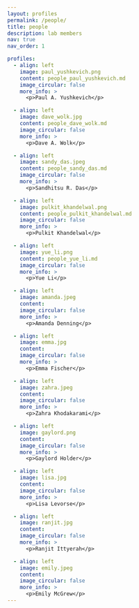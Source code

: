```yaml
---
layout: profiles
permalink: /people/
title: people
description: lab members
nav: true
nav_order: 1

profiles:
  - align: left
    image: paul_yushkevich.png
    content: people_paul_yushkevich.md
    image_circular: false
    more_info: >
      <p>Paul A. Yushkevich</p>

  - align: left
    image: dave_wolk.jpg
    content: people_dave_wolk.md
    image_circular: false
    more_info: >
      <p>Dave A. Wolk</p>

  - align: left
    image: sandy_das.jpeg
    content: people_sandy_das.md
    image_circular: false
    more_info: >
      <p>Sandhitsu R. Das</p>

  - align: left
    image: pulkit_khandelwal.png
    content: people_pulkit_khandelwal.md
    image_circular: false
    more_info: >
      <p>Pulkit Khandelwal</p>

  - align: left
    image: yue_li.png
    content: people_yue_li.md
    image_circular: false
    more_info: >
      <p>Yue Li</p>

  - align: left
    image: amanda.jpeg
    content:
    image_circular: false
    more_info: >
      <p>Amanda Denning</p>

  - align: left
    image: emma.jpg
    content:
    image_circular: false
    more_info: >
      <p>Emma Fischer</p>

  - align: left
    image: zahra.jpeg
    content:
    image_circular: false
    more_info: >
      <p>Zahra Khodakarami</p>

  - align: left
    image: gaylord.png
    content:
    image_circular: false
    more_info: >
      <p>Gaylord Holder</p>

  - align: left
    image: lisa.jpg
    content:
    image_circular: false
    more_info: >
      <p>Lisa Levorse</p>

  - align: left
    image: ranjit.jpg
    content:
    image_circular: false
    more_info: >
      <p>Ranjit Ittyerah</p>

  - align: left
    image: emily.jpeg
    content:
    image_circular: false
    more_info: >
      <p>Emily McGrew</p>
---
```

